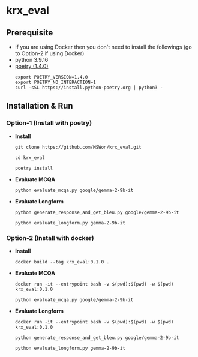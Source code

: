 # krx_eval

## Prerequisite 
- If you are using Docker then you don't need to install the followings (go to Option-2 if using Docker)
- python 3.9.16
- [poetry (1.4.0)](https://python-poetry.org/docs/)
    ```shell
    export POETRY_VERSION=1.4.0
    export POETRY_NO_INTERACTION=1
    curl -sSL https://install.python-poetry.org | python3 -
    ```
## Installation & Run

### Option-1 (Install with poetry)
- **Install**
    ```shell
    git clone https://github.com/MSWon/krx_eval.git

    cd krx_eval

    poetry install
    ```

- **Evaluate MCQA**
    ```shell
    python evaluate_mcqa.py google/gemma-2-9b-it
    ```

- **Evaluate Longform**
    ```shell
    python generate_response_and_get_bleu.py google/gemma-2-9b-it
    ```

    ```shell
    python evaluate_longform.py gemma-2-9b-it
    ```

### Option-2 (Install with docker)
- **Install**
    ```shell
    docker build --tag krx_eval:0.1.0 .
    ```

- **Evaluate MCQA**
    ```shell
    docker run -it --entrypoint bash -v $(pwd):$(pwd) -w $(pwd) krx_eval:0.1.0
    ```

    ```shell
    python evaluate_mcqa.py google/gemma-2-9b-it
    ```

- **Evaluate Longform**
    ```shell
    docker run -it --entrypoint bash -v $(pwd):$(pwd) -w $(pwd) krx_eval:0.1.0
    ```

    ```shell
    python generate_response_and_get_bleu.py google/gemma-2-9b-it
    ```

    ```shell
    python evaluate_longform.py gemma-2-9b-it
    ```
